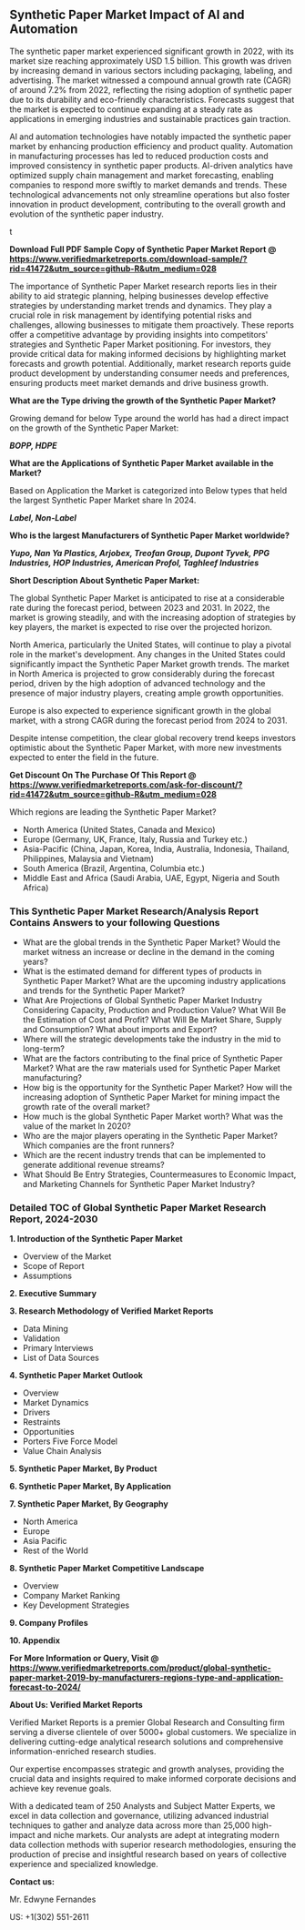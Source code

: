 <h2>Synthetic Paper Market Impact of AI and Automation</h2><p>The synthetic paper market experienced significant growth in 2022, with its market size reaching approximately USD 1.5 billion. This growth was driven by increasing demand in various sectors including packaging, labeling, and advertising. The market witnessed a compound annual growth rate (CAGR) of around 7.2% from 2022, reflecting the rising adoption of synthetic paper due to its durability and eco-friendly characteristics. Forecasts suggest that the market is expected to continue expanding at a steady rate as applications in emerging industries and sustainable practices gain traction.</p><p>AI and automation technologies have notably impacted the synthetic paper market by enhancing production efficiency and product quality. Automation in manufacturing processes has led to reduced production costs and improved consistency in synthetic paper products. AI-driven analytics have optimized supply chain management and market forecasting, enabling companies to respond more swiftly to market demands and trends. These technological advancements not only streamline operations but also foster innovation in product development, contributing to the overall growth and evolution of the synthetic paper industry.</p>t</p><p id="" class=""><strong>Download Full PDF Sample Copy of Synthetic Paper Market Report @ <a href="https://www.verifiedmarketreports.com/download-sample/?rid=41472&utm_source=github-R&utm_medium=028" target="_blank">https://www.verifiedmarketreports.com/download-sample/?rid=41472&utm_source=github-R&utm_medium=028</a></strong></p><p>The importance of&nbsp;Synthetic Paper Market research reports lies in their ability to aid strategic planning, helping businesses develop effective strategies by understanding market trends and dynamics. They play a crucial role in risk management by identifying potential risks and challenges, allowing businesses to mitigate them proactively. These reports offer a competitive advantage by providing insights into competitors' strategies and Synthetic Paper Market positioning. For investors, they provide critical data for making informed decisions by highlighting market forecasts and growth potential. Additionally, market research reports guide product development by understanding consumer needs and preferences, ensuring products meet market demands and drive business growth.</p><p><strong>What are the&nbsp;Type driving the growth of the Synthetic Paper Market?</strong></p><p id="" class="">Growing demand for below Type around the world has had a direct impact on the growth of the Synthetic Paper Market:</p><em><strong>BOPP, HDPE</strong></em></p><strong>What are the&nbsp;Applications&nbsp;of Synthetic Paper Market available in the Market?</strong></p><p id="" class="">Based on Application the Market is categorized into Below types that held the largest Synthetic Paper Market share In 2024.</p><em><strong>Label, Non-Label</strong></em></p><strong>Who is the largest Manufacturers of Synthetic Paper Market worldwide?</strong></p><p><em><strong>Yupo, Nan Ya Plastics, Arjobex, Treofan Group, Dupont Tyvek, PPG Industries, HOP Industries, American Profol, Taghleef Industries</strong></em></p><p id="" class=""><strong>Short Description About Synthetic Paper Market:</strong></p><p>The global Synthetic Paper Market is anticipated to rise at a considerable rate during the forecast period, between 2023 and 2031. In 2022, the market is growing steadily, and with the increasing adoption of strategies by key players, the market is expected to rise over the projected horizon.</p><p>North America, particularly the United States, will continue to play a pivotal role in the market's development. Any changes in the United States could significantly impact the Synthetic Paper Market growth trends. The market in North America is projected to grow considerably during the forecast period, driven by the high adoption of advanced technology and the presence of major industry players, creating ample growth opportunities.</p><p>Europe is also expected to experience significant growth in the global market, with a strong CAGR during the forecast period from 2024 to 2031.</p><p>Despite intense competition, the clear global recovery trend keeps investors optimistic about the Synthetic Paper Market, with more new investments expected to enter the field in the future.</p><p id="" class=""><strong>Get Discount On The Purchase Of This Report @ <a href="https://www.verifiedmarketreports.com/ask-for-discount/?rid=41472&utm_source=github-R&utm_medium=028" target="_blank">https://www.verifiedmarketreports.com/ask-for-discount/?rid=41472&utm_source=github-R&utm_medium=028</a></strong></p>Which regions are leading the Synthetic Paper Market?</p><ul><li>North America (United States, Canada and Mexico)</li><li>Europe (Germany, UK, France, Italy, Russia and Turkey etc.)</li><li>Asia-Pacific (China, Japan, Korea, India, Australia, Indonesia, Thailand, Philippines, Malaysia and Vietnam)</li><li>South America (Brazil, Argentina, Columbia etc.)</li><li>Middle East and Africa (Saudi Arabia, UAE, Egypt, Nigeria and South Africa)</li></ul><h3 id="" class="">This Synthetic Paper Market Research/Analysis Report Contains Answers to your following Questions</h3><ul><li>What are the global trends in the Synthetic Paper Market? Would the market witness an increase or decline in the demand in the coming years?</li><li>What is the estimated demand for different types of products in Synthetic Paper Market? What are the upcoming industry applications and trends for the Synthetic Paper Market?</li><li>What Are Projections of Global Synthetic Paper Market Industry Considering Capacity, Production and Production Value? What Will Be the Estimation of Cost and Profit? What Will Be Market Share, Supply and Consumption? What about imports and Export?</li><li>Where will the strategic developments take the industry in the mid to long-term?</li><li>What are the factors contributing to the final price of Synthetic Paper Market? What are the raw materials used for Synthetic Paper Market manufacturing?</li><li>How big is the opportunity for the Synthetic Paper Market? How will the increasing adoption of Synthetic Paper Market for mining impact the growth rate of the overall market?</li><li>How much is the global Synthetic Paper Market worth? What was the value of the market In 2020?</li><li>Who are the major players operating in the Synthetic Paper Market? Which companies are the front runners?</li><li>Which are the recent industry trends that can be implemented to generate additional revenue streams?</li><li>What Should Be Entry Strategies, Countermeasures to Economic Impact, and Marketing Channels for Synthetic Paper Market Industry?</li></ul><h3 id="" class="">Detailed TOC of Global Synthetic Paper Market Research Report, 2024-2030</h3><p id="" class=""><strong>1. Introduction of the Synthetic Paper Market</strong></p><ul><li>Overview of the Market</li><li>Scope of Report</li><li>Assumptions</li></ul><p id="" class=""><strong>2. Executive Summary</strong></p><p id="" class=""><strong>3. Research Methodology of Verified Market Reports</strong></p><ul><li>Data Mining</li><li>Validation</li><li>Primary Interviews</li><li>List of Data Sources</li></ul><p id="" class=""><strong>4. Synthetic Paper Market Outlook</strong></p><ul><li>Overview</li><li>Market Dynamics</li><li>Drivers</li><li>Restraints</li><li>Opportunities</li><li>Porters Five Force Model</li><li>Value Chain Analysis</li></ul><p id="" class=""><strong>5. Synthetic Paper Market, By Product</strong></p><p id="" class=""><strong>6. Synthetic Paper Market, By Application</strong></p><p id="" class=""><strong>7. Synthetic Paper Market, By Geography</strong></p><ul><li>North America</li><li>Europe</li><li>Asia Pacific</li><li>Rest of the World</li></ul><p id="" class=""><strong>8. Synthetic Paper Market Competitive Landscape</strong></p><ul><li>Overview</li><li>Company Market Ranking</li><li>Key Development Strategies</li></ul><p id="" class=""><strong>9. Company Profiles</strong></p><p id="" class=""><strong>10. Appendix</strong></p><p id="" class=""><strong>For More Information or Query, Visit @ <a href="https://www.verifiedmarketreports.com/product/global-synthetic-paper-market-2019-by-manufacturers-regions-type-and-application-forecast-to-2024/" target="_blank">https://www.verifiedmarketreports.com/product/global-synthetic-paper-market-2019-by-manufacturers-regions-type-and-application-forecast-to-2024/</a></strong></p><p id="" class=""><strong>About Us: Verified Market Reports</strong></p><p id="" class="">Verified Market Reports is a premier Global Research and Consulting firm serving a diverse clientele of over 5000+ global customers. We specialize in delivering cutting-edge analytical research solutions and comprehensive information-enriched research studies.</p><p id="" class="">Our expertise encompasses strategic and growth analyses, providing the crucial data and insights required to make informed corporate decisions and achieve key revenue goals.</p><p id="" class="">With a dedicated team of 250 Analysts and Subject Matter Experts, we excel in data collection and governance, utilizing advanced industrial techniques to gather and analyze data across more than 25,000 high-impact and niche markets. Our analysts are adept at integrating modern data collection methods with superior research methodologies, ensuring the production of precise and insightful research based on years of collective experience and specialized knowledge.</p><p id="" class=""><strong>Contact us:</strong></p><p id="" class="">Mr. Edwyne Fernandes</p><p id="" class="">US: +1(302) 551-2611</p>